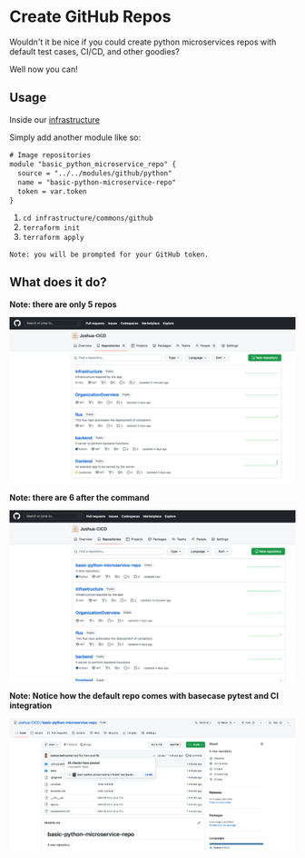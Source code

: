 # Create GitHub Repos

Wouldn't it be nice if you could create python microservices 
repos with default test cases, CI/CD, and other goodies?

Well now you can!

## Usage
Inside our [infrastructure](https://github.com/Joshua-CICD/infrastructure/blob/main/commons/github/main.tf)

Simply add another module like so:
```hcl
# Image repositories
module "basic_python_microservice_repo" {
  source = "../../modules/github/python"
  name = "basic-python-microservice-repo"
  token = var.token
}
```

1. `cd infrastructure/commons/github`
2. `terraform init`
3. `terraform apply`

```text
Note: you will be prompted for your GitHub token.
```

## What does it do?

**Note: there are only 5 repos**

![Before](../assets/github_automation/before_github_repo_created.png)

**Note: there are 6 after the command**

![After](../assets/github_automation/after_github_repo_created.png)

**Note: Notice how the default repo comes with basecase pytest and CI integration**

![After](../assets/github_automation/github_default_python_microservice.png)

